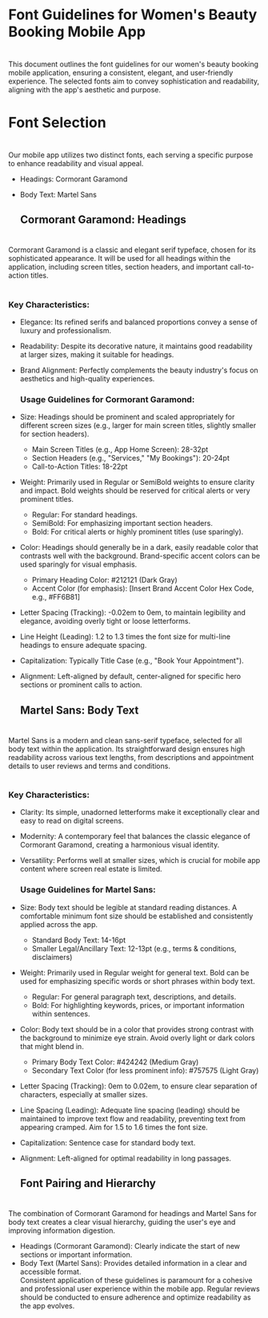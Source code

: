 # **Font Guidelines for Women's Beauty Booking Mobile App**

# 

This document outlines the font guidelines for our women's beauty booking mobile application, ensuring a consistent, elegant, and user-friendly experience. The selected fonts aim to convey sophistication and readability, aligning with the app's aesthetic and purpose.

# 

# Font Selection

# 

Our mobile app utilizes two distinct fonts, each serving a specific purpose to enhance readability and visual appeal.

* Headings: Cormorant Garamond  
* Body Text: Martel Sans

  ## Cormorant Garamond: Headings

# 

Cormorant Garamond is a classic and elegant serif typeface, chosen for its sophisticated appearance. It will be used for all headings within the application, including screen titles, section headers, and important call-to-action titles.

# 

### Key Characteristics:

* Elegance: Its refined serifs and balanced proportions convey a sense of luxury and professionalism.  
* Readability: Despite its decorative nature, it maintains good readability at larger sizes, making it suitable for headings.  
* Brand Alignment: Perfectly complements the beauty industry's focus on aesthetics and high-quality experiences.

  ### Usage Guidelines for Cormorant Garamond:

* Size: Headings should be prominent and scaled appropriately for different screen sizes (e.g., larger for main screen titles, slightly smaller for section headers).  
  * Main Screen Titles (e.g., App Home Screen): 28-32pt  
  * Section Headers (e.g., "Services," "My Bookings"): 20-24pt  
  * Call-to-Action Titles: 18-22pt  
* Weight: Primarily used in Regular or SemiBold weights to ensure clarity and impact. Bold weights should be reserved for critical alerts or very prominent titles.  
  * Regular: For standard headings.  
  * SemiBold: For emphasizing important section headers.  
  * Bold: For critical alerts or highly prominent titles (use sparingly).  
* Color: Headings should generally be in a dark, easily readable color that contrasts well with the background. Brand-specific accent colors can be used sparingly for visual emphasis.  
  * Primary Heading Color: \#212121 (Dark Gray)  
  * Accent Color (for emphasis): \[Insert Brand Accent Color Hex Code, e.g., \#FF6B81\]  
* Letter Spacing (Tracking): \-0.02em to 0em, to maintain legibility and elegance, avoiding overly tight or loose letterforms.  
* Line Height (Leading): 1.2 to 1.3 times the font size for multi-line headings to ensure adequate spacing.  
* Capitalization: Typically Title Case (e.g., "Book Your Appointment").  
* Alignment: Left-aligned by default, center-aligned for specific hero sections or prominent calls to action.

  ## Martel Sans: Body Text

# 

Martel Sans is a modern and clean sans-serif typeface, selected for all body text within the application. Its straightforward design ensures high readability across various text lengths, from descriptions and appointment details to user reviews and terms and conditions.

# 

### Key Characteristics:

* Clarity: Its simple, unadorned letterforms make it exceptionally clear and easy to read on digital screens.  
* Modernity: A contemporary feel that balances the classic elegance of Cormorant Garamond, creating a harmonious visual identity.  
* Versatility: Performs well at smaller sizes, which is crucial for mobile app content where screen real estate is limited.

  ### Usage Guidelines for Martel Sans:

* Size: Body text should be legible at standard reading distances. A comfortable minimum font size should be established and consistently applied across the app.  
  * Standard Body Text: 14-16pt  
  * Smaller Legal/Ancillary Text: 12-13pt (e.g., terms & conditions, disclaimers)  
* Weight: Primarily used in Regular weight for general text. Bold can be used for emphasizing specific words or short phrases within body text.  
  * Regular: For general paragraph text, descriptions, and details.  
  * Bold: For highlighting keywords, prices, or important information within sentences.  
* Color: Body text should be in a color that provides strong contrast with the background to minimize eye strain. Avoid overly light or dark colors that might blend in.  
  * Primary Body Text Color: \#424242 (Medium Gray)  
  * Secondary Text Color (for less prominent info): \#757575 (Light Gray)  
* Letter Spacing (Tracking): 0em to 0.02em, to ensure clear separation of characters, especially at smaller sizes.  
* Line Spacing (Leading): Adequate line spacing (leading) should be maintained to improve text flow and readability, preventing text from appearing cramped. Aim for 1.5 to 1.6 times the font size.  
* Capitalization: Sentence case for standard body text.  
* Alignment: Left-aligned for optimal readability in long passages.

  ## Font Pairing and Hierarchy

# 

  The combination of Cormorant Garamond for headings and Martel Sans for body text creates a clear visual hierarchy, guiding the user's eye and improving information digestion.

* Headings (Cormorant Garamond): Clearly indicate the start of new sections or important information.  
* Body Text (Martel Sans): Provides detailed information in a clear and accessible format.  
  Consistent application of these guidelines is paramount for a cohesive and professional user experience within the mobile app. Regular reviews should be conducted to ensure adherence and optimize readability as the app evolves.